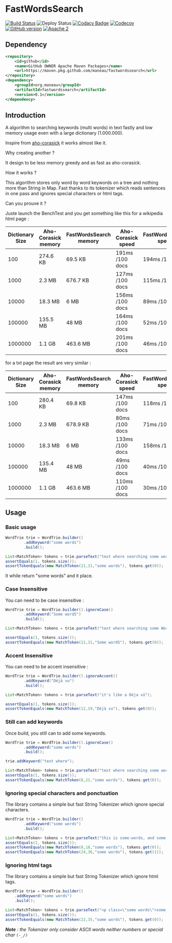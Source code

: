 # FastWordsSearch

[![Build Status](https://travis-ci.org/maneau/fastwordssearch.svg?branch=master)](https://travis-ci.org/maneau/fastwordssearch)
![Deploy Status](https://github.com/whelk-io/hy-phen-a-tion/workflows/deploy/badge.svg)
[![Codacy Badge](https://api.codacy.com/project/badge/Grade/b3c3e839a4b34772af076cb763c67a0e)](https://www.codacy.com/manual/maneau/fastwordssearch?utm_source=github.com&amp;utm_medium=referral&amp;utm_content=maneau/fastwordssearch&amp;utm_campaign=Badge_Grade)
[![Codecov](https://codecov.io/gh/maneau/fastwordssearch/branch/master/graph/badge.svg)](https://codecov.io/gh/maneau/fastwordssearch)
[![GitHub version](https://badge.fury.io/gh/maneau%2Ffastwordssearch.svg)](https://github.com/maneau/fastwordssearch)
[![Apache 2](http://img.shields.io/badge/license-Apache%202-blue.svg)](http://www.apache.org/licenses/LICENSE-2.0)

## Dependency

```xml
<repository>
    <id>github</id>
    <name>GitHub OWNER Apache Maven Packages</name>
    <url>https://maven.pkg.github.com/maneau/fastwordssearch</url>
</repository>
<dependency>
    <groupId>org.maneau</groupId>
    <artifactId>fastwordssearch</artifactId>
    <version>0.1</version>
</dependency>
```

## Introduction

A algorithm to searching keywords (multi words) in text fastly and low memory usage even with a large dictionary (1.000.000). 

Inspire from [aho-corasick](https://github.com/robert-bor/aho-corasick) it works almost like it.

Why creating another ? 

It design to be less memory greedy and as fast as aho-corasick.

How it works ?

This algorithm stores only word by word keywords on a tree and nothing more than String in Map.
Fast thanks to its tokenizer which reads sentences in one pass and ignores special characters or html tags.

Can you prouve it ?

Juste launch the BenchTest and you get something like this for a wikipedia html page :
 
| Dictionary Size | Aho-Corasick memory | FastWordsSearch memory | Aho-Corasick speed | FastWordsSearch speed | 
| --------------- | ------------------- | ---------------------- | ------------------ | --------------------- |
| 100             | 274.6 KB            | 69.5 KB                | 191ms /100 docs    | 194ms /100 docs       |
| 1000            | 2.3 MB              | 676.7 KB               | 127ms /100 docs    | 115ms /100 docs       |
| 10000           | 18.3 MB             | 6 MB                   | 156ms /100 docs    | 89ms  /100 docs       |
| 100000          | 135.5 MB            | 48 MB                  | 164ms /100 docs    | 52ms  /100 docs       |
| 1000000         | 1.1 GB              | 463.6 MB               | 201ms /100 docs    | 46ms  /100 docs       |

for a txt page the result are very similar :

| Dictionary Size | Aho-Corasick memory | FastWordsSearch memory | Aho-Corasick speed | FastWordsSearch speed | 
| --------------- | ------------------- | ---------------------- | ------------------ | --------------------- |
| 100             | 280.4 KB            | 69.8 KB                | 147ms /100 docs    | 118ms /100 docs       |
| 1000            | 2.3 MB              | 678.9 KB               | 80ms  /100 docs    | 71ms  /100 docs       |
| 10000           | 18.3 MB             | 6 MB                   | 133ms /100 docs    | 158ms /100 docs       |
| 100000          | 135.4 MB            | 48 MB                  | 49ms  /100 docs    | 40ms  /100 docs       |
| 1000000         | 1.1 GB              | 463.6 MB               | 110ms /100 docs    | 30ms  /100 docs       |

## Usage

### Basic usage
 
```java
WordTrie trie = WordTrie.builder()
        .addKeyword("some words")
        .build();

List<MatchToken> tokens = trie.parseText("text where searching some words SOME WORDS dont't");
assertEquals(1, tokens.size());
assertTokenEquals(new MatchToken(21,31,"some words"), tokens.get(0));
```

It while return "some words" and it place.

### Case Insensitive 

You can need to be case insensitive :
```java
WordTrie trie = WordTrie.builder().ignoreCase()
        .addKeyword("Some wordS")
        .build();

List<MatchToken> tokens = trie.parseText("text where searching some Words");

assertEquals(1, tokens.size());
assertTokenEquals(new MatchToken(21,31,"Some wordS"), tokens.get(0));
```

### Accent Insensitive 

You can need to be accent insensitive :
```java
WordTrie trie = WordTrie.builder().ignoreAccent()
        .addKeyword("Déjà vu")
        .build();

List<MatchToken> tokens = trie.parseText("it's like a Déja vü");

assertEquals(1, tokens.size());
assertTokenEquals(new MatchToken(12,19,"Déjà vu"), tokens.get(0));
```

### Still can add keywords

Once build, you still can to add some keywords.

```java
WordTrie trie = WordTrie.builder().ignoreCase()
        .addKeyword("some words")
        .build();

trie.addKeyword("text where");

List<MatchToken> tokens = trie.parseText("text where searching some words");
assertEquals(1, tokens.size());
assertTokenEquals(new MatchToken(8,21,"some words"), tokens.get(0));
```

### Ignoring special characters and ponctuation

The library contains a simple but fast String Tokenizer which ignore special characters.

```java
WordTrie trie = WordTrie.builder()
        .addKeyword("some words")
        .build();

List<MatchToken> tokens = trie.parseText("this is some-words, and some...words as well");
assertEquals(2, tokens.size());
assertTokenEquals(new MatchToken(8,18,"some words"), tokens.get(0));
assertTokenEquals(new MatchToken(24,36,"some words"), tokens.get(1));
```

### Ignoring html tags

The library contains a simple but fast String Tokenizer which ignore html tags.

```java
WordTrie trie = WordTrie.builder()
    .addKeyword("some words")
    .build();

List<MatchToken> tokens = trie.parseText("<p class=\"some words\">some <b>words</b></p>");
assertEquals(1, tokens.size());
assertTokenEquals(new MatchToken(22,35,"some words"), tokens.get(0));
```

_**Note** : the Tokenizer only consider ASCII words neither numbers or special char `(-_/)`_ 